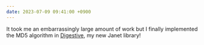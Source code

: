 ```yaml
---
date: 2023-07-09 09:41:00 +0900
---
```


It took me an embarrassingly large amount of work but I finally implemented the MD5 algorithm in [Digestive](https://github.com/pyrmont/digestive), my new Janet library!
